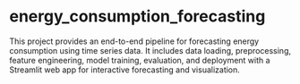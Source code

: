 # energy_consumption_forecasting
This project provides an end-to-end pipeline for forecasting energy consumption using time series data. It includes data loading, preprocessing, feature engineering, model training, evaluation, and deployment with a Streamlit web app for interactive forecasting and visualization.
